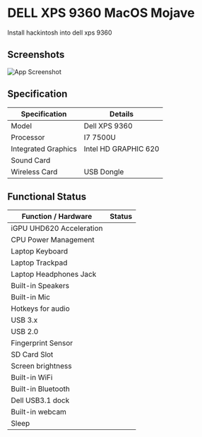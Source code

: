 
# DELL XPS 9360 MacOS Mojave

Install hackintosh into dell xps 9360 


## Screenshots

![App Screenshot](https://via.placeholder.com/468x300?text=App+Screenshot+Here)

## Specification

| Specification             | Details                                                                |
| ----------------- | ------------------------------------------------------------------ |
| Model | Dell XPS 9360 |
| Processor | I7 7500U  |
| Integrated Graphics | Intel HD GRAPHIC 620 |
| Sound Card	 |  |
| Wireless Card | USB Dongle |

## Functional Status

| Function / Hardware      | Status                                                     |
| ------------------------ | ---------------------------------------------------------- |
| iGPU UHD620 Acceleration |                                                     |
| CPU Power Management     |                                                     |
| Laptop Keyboard          |                                                     |
| Laptop Trackpad          |                                                     |
| Laptop Headphones Jack   |                                           |
| Built-in Speakers        |                                           |
| Built-in Mic             |                                                  |
| Hotkeys for audio        |                                                  |
| USB 3.x                  |                                                     |
| USB 2.0                  |                                                     |
| Fingerprint Sensor       |                                                 |
| SD Card Slot             |                                                 |
| Screen brightness        |  |
| Built-in WiFi            |                                                     |
| Built-in Bluetooth       |                                                  |
| Dell USB3.1 dock         |                                                  |
| Built-in webcam          |                                                     |
| Sleep                    |                                                 |
